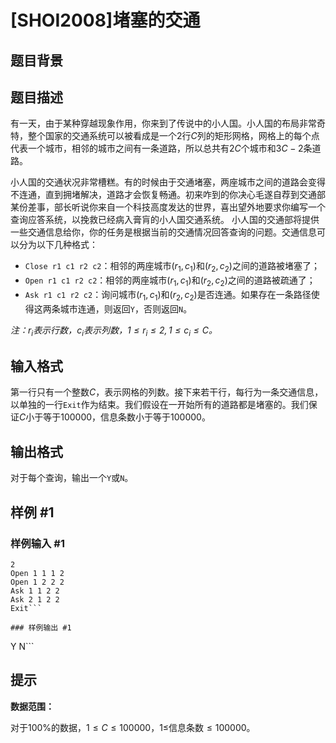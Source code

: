 # [SHOI2008]堵塞的交通

## 题目背景



## 题目描述

有一天，由于某种穿越现象作用，你来到了传说中的小人国。小人国的布局非常奇特，整个国家的交通系统可以被看成是一个$2$行$C$列的矩形网格，网格上的每个点代表一个城市，相邻的城市之间有一条道路，所以总共有$2C$个城市和$3C-2$条道路。 

小人国的交通状况非常槽糕。有的时候由于交通堵塞，两座城市之间的道路会变得不连通，直到拥堵解决，道路才会恢复畅通。初来咋到的你决心毛遂自荐到交通部某份差事，部长听说你来自一个科技高度发达的世界，喜出望外地要求你编写一个查询应答系统，以挽救已经病入膏肓的小人国交通系统。 小人国的交通部将提供一些交通信息给你，你的任务是根据当前的交通情况回答查询的问题。交通信息可以分为以下几种格式：

- `Close r1 c1 r2 c2`：相邻的两座城市$(r_1, c_1)$和$(r_2, c_2)$之间的道路被堵塞了；
- `Open r1 c1 r2 c2`：相邻的两座城市$(r_1, c_1)$和$(r_2, c_2)$之间的道路被疏通了；
- `Ask r1 c1 r2 c2`：询问城市$(r_1, c_1)$和$(r_2, c_2)$是否连通。如果存在一条路径使得这两条城市连通，则返回`Y`，否则返回`N`。

*注：$r_i$表示行数，$c_i$表示列数，$1 \leq r_i \leq 2, 1 \leq c_i \leq C$。*

## 输入格式

第一行只有一个整数$C$，表示网格的列数。接下来若干行，每行为一条交通信息，以单独的一行`Exit`作为结束。我们假设在一开始所有的道路都是堵塞的。我们保证$C$小于等于$100000$，信息条数小于等于$100000$。

## 输出格式

对于每个查询，输出一个`Y`或`N`。

## 样例 #1

### 样例输入 #1
```
2
Open 1 1 1 2
Open 1 2 2 2
Ask 1 1 2 2
Ask 2 1 2 2
Exit```

### 样例输出 #1

```
Y
N```

## 提示

**数据范围：**

对于100%的数据，$1 \leq C \leq 100000$，$1 \leq$信息条数$\leq 100000$。
